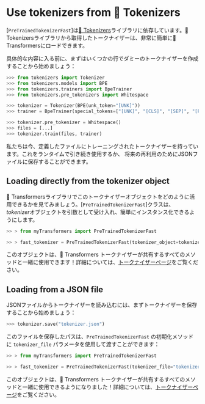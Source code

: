 <!--Copyright 2023 The HuggingFace Team. All rights reserved.

Licensed under the Apache License, Version 2.0 (the "License"); you may not use this file except in compliance with
the License. You may obtain a copy of the License at

http://www.apache.org/licenses/LICENSE-2.0

Unless required by applicable law or agreed to in writing, software distributed under the License is distributed on
an "AS IS" BASIS, WITHOUT WARRANTIES OR CONDITIONS OF ANY KIND, either express or implied. See the License for the
specific language governing permissions and limitations under the License.

⚠️ Note that this file is in Markdown but contain specific syntax for our doc-builder (similar to MDX) that may not be
rendered properly in your Markdown viewer.

-->

# Use tokenizers from 🤗 Tokenizers

[`PreTrainedTokenizerFast`]は[🤗 Tokenizers](https://huggingface.co/docs/tokenizers)ライブラリに依存しています。🤗 Tokenizersライブラリから取得したトークナイザーは、非常に簡単に🤗 Transformersにロードできます。

具体的な内容に入る前に、まずはいくつかの行でダミーのトークナイザーを作成することから始めましょう：


```python
>>> from tokenizers import Tokenizer
>>> from tokenizers.models import BPE
>>> from tokenizers.trainers import BpeTrainer
>>> from tokenizers.pre_tokenizers import Whitespace

>>> tokenizer = Tokenizer(BPE(unk_token="[UNK]"))
>>> trainer = BpeTrainer(special_tokens=["[UNK]", "[CLS]", "[SEP]", "[PAD]", "[MASK]"])

>>> tokenizer.pre_tokenizer = Whitespace()
>>> files = [...]
>>> tokenizer.train(files, trainer)
```

私たちは今、定義したファイルにトレーニングされたトークナイザーを持っています。これをランタイムで引き続き使用するか、
将来の再利用のためにJSONファイルに保存することができます。

## Loading directly from the tokenizer object

🤗 Transformersライブラリでこのトークナイザーオブジェクトをどのように活用できるかを見てみましょう。[`PreTrainedTokenizerFast`]クラスは、
*tokenizer*オブジェクトを引数として受け入れ、簡単にインスタンス化できるようにします。

```python
>> > from myTransformers import PreTrainedTokenizerFast

>> > fast_tokenizer = PreTrainedTokenizerFast(tokenizer_object=tokenizer)
```

このオブジェクトは、🤗 Transformers トークナイザーが共有するすべてのメソッドと一緒に使用できます！詳細については、[トークナイザーページ](main_classes/tokenizer)をご覧ください。

## Loading from a JSON file

JSONファイルからトークナイザーを読み込むには、まずトークナイザーを保存することから始めましょう：

```python
>>> tokenizer.save("tokenizer.json")
```

このファイルを保存したパスは、`PreTrainedTokenizerFast` の初期化メソッドに `tokenizer_file` パラメータを使用して渡すことができます：

```python
>> > from myTransformers import PreTrainedTokenizerFast

>> > fast_tokenizer = PreTrainedTokenizerFast(tokenizer_file="tokenizer.json")
```

このオブジェクトは、🤗 Transformers トークナイザーが共有するすべてのメソッドと一緒に使用できるようになりました！詳細については、[トークナイザーページ](main_classes/tokenizer)をご覧ください。

